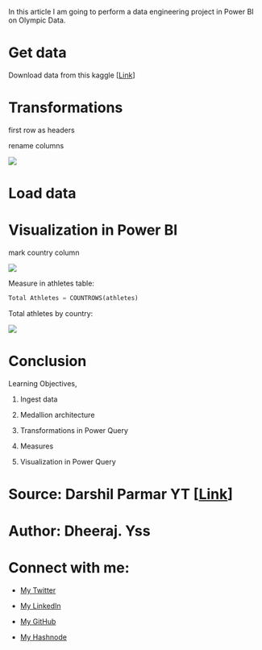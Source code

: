In this article I am going to perform a data engineering project in Power BI on Olympic Data.

# Get data

Download data from this kaggle \[[Link](https://www.kaggle.com/datasets/arjunprasadsarkhel/2021-olympics-in-tokyo)\]

# Transformations

first row as headers

rename columns

![](https://cdn.hashnode.com/res/hashnode/image/upload/v1714116020371/928b9aa3-0e09-4bb3-b52a-cd25d0d2b3a3.png)

# Load data

# Visualization in Power BI

mark country column

![](https://cdn.hashnode.com/res/hashnode/image/upload/v1714205126014/20e95678-857f-47ed-8c3c-5de4cad2a852.png)

Measure in athletes table:

```sql
Total Athletes = COUNTROWS(athletes)
```

Total athletes by country:

![](https://cdn.hashnode.com/res/hashnode/image/upload/v1714205394633/ef04fcfd-5039-4bd0-9ad6-5ee8a9f671ba.png)

# Conclusion

Learning Objectives,

1. Ingest data
    
2. Medallion architecture
    
3. Transformations in Power Query

4. Measures
    
5. Visualization in Power Query
    

# Source: Darshil Parmar YT \[[Link](https://www.youtube.com/watch?v=IaA9YNlg5hM&t=844s)\]

# Author: Dheeraj. Yss

# Connect with me:

* [My Twitter](https://twitter.com/yssdheeraj)
    
* [My LinkedIn](https://www.linkedin.com/in/dheerajy1/)
    
* [My GitHub](https://github.com/dheerajy1)
    
* [My Hashnode](https://dheerajy1.hashnode.dev/)